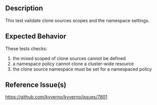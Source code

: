 ## Description

This test validate clone sources scopes and the namespace settings.

## Expected Behavior

These tests checks:
1. the mixed scoped of clone sources cannot be defined
2. a namespace policy cannot clone a cluster-wide resource
3. the clone source namespace must be set for a namespaced policy


## Reference Issue(s)

https://github.com/kyverno/kyverno/issues/7801